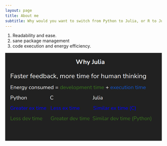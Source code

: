 ```yaml
---
layout: page
title: About me
subtitle: Why would you want to switch from Python to Julia, or R to Julia for that matter.
---
```


1. Readability and ease.
2. sane package management 
3. code execution and energy efficiency.


![assets/img/why_julia1.png](assets/img/why_julia1.png)
